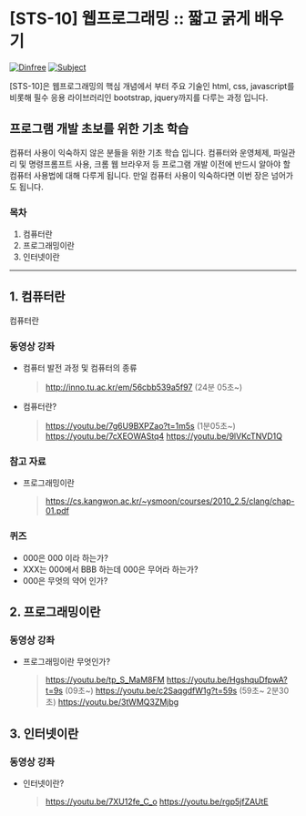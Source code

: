 # [STS-10] 웹프로그래밍 :: 짧고 굵게 배우기

[![Dinfree][din-badge]][din-url]
[![Subject][basic-badge]][din-url]

[STS-10]은 웹프로그래밍의 핵심 개념에서 부터 주요 기술인 html, css, javascript를 비롯해 필수 응용 라이브러리인 bootstrap, jquery까지를 다루는 과정 입니다.

 ## 프로그램 개발 초보를 위한 기초 학습
컴퓨터 사용이 익숙하지 않은 분들을 위한 기초 학습 입니다. 컴퓨터와 운영체제, 파일관리 및 명령프롬프트 사용, 크롬 웹 브라우저 등 
프로그램 개발 이전에 반드시 알아야 할 컴퓨터 사용법에 대해 다루게 됩니다. 만일 컴퓨터 사용이 익숙하다면 이번 장은 넘어가도 됩니다.

### 목차
1. 컴퓨터란
2. 프로그래밍이란
3. 인터넷이란

---
## 1. 컴퓨터란
컴퓨터란

### 동영상 강좌
- 컴퓨터 발전 과정 및 컴퓨터의 종류
    > http://inno.tu.ac.kr/em/56cbb539a5f97 (24분 05초~)
- 컴퓨터란?
    >  https://youtu.be/7g6U9BXPZao?t=1m5s  (1분05초~)
    >  https://youtu.be/7cXEOWAStq4
    >  https://youtu.be/9lVKcTNVD1Q

### 참고 자료
- 프로그래밍이란
    >  https://cs.kangwon.ac.kr/~ysmoon/courses/2010_2.5/clang/chap-01.pdf

### 퀴즈
- 000은 000 이라 하는가?
- XXX는 000에서 BBB 하는데 000은 무어라 하는가?
- 000은 무엇의 약어 인가?

## 2. 프로그래밍이란

### 동영상 강좌
- 프로그래밍이란 무엇인가?
    >  https://youtu.be/tp_S_MaM8FM
    >  https://youtu.be/HgshquDfpwA?t=9s (09초~)
    >  https://youtu.be/c2SaqgdfW1g?t=59s (59초~ 2분30초)
    >  https://youtu.be/3tWMQ3ZMjbg

## 3. 인터넷이란

### 동영상 강좌
- 인터넷이란?
    >  https://youtu.be/7XU12fe_C_o
    >  https://youtu.be/rgp5jfZAUtE

[din-badge]:https://img.shields.io/badge/dinfree-edu-orange.svg
[din-url]:https://github.com/dinfree
[basic-badge]:https://img.shields.io/badge/core-basic-green.svg
